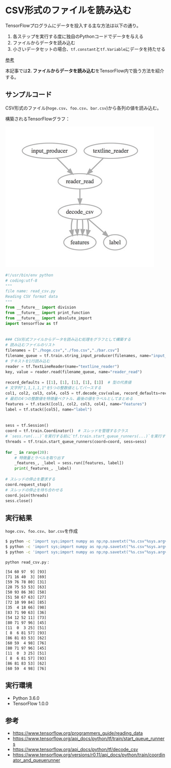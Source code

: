# CSV形式のファイルを読み込む

TensorFlowプログラムにデータを投入する主な方法は以下の通り。

1. 各ステップを実行する度に独自のPythonコードでデータを与える
1. ファイルからデータを読み込む
1. 小さいデータセットの場合、`tf.constant`と`tf.Variable`にデータを持たせる

[参考](https://www.tensorflow.org/programmers_guide/reading_data)

本記事では**2. ファイルからデータを読み込む**をTensorFlow内で扱う方法を紹介する。

## サンプルコード

CSV形式のファイル(`hoge.csv`、`foo.csv`、`bar.csv`)から各列の値を読み込む。

構築されるTensorFlowグラフ：

![](/img/graph_read_csv.jpg)

```python
#!/usr/bin/env python
# coding:utf-8
"""
file name: read_csv.py
Reading CSV format data
"""
from __future__ import division
from __future__ import print_function
from __future__ import absolute_import
import tensorflow as tf


### CSV形式ファイルからデータを読み込む処理をグラフとして構築する
# 読み込むファイルのリスト
filenames = ["./hoge.csv","./foo.csv","./bar.csv"]
filename_queue = tf.train.string_input_producer(filenames, name="input_producer")
# テキストを1行読み込む
reader = tf.TextLineReader(name="textline_reader")
key, value = reader.read(filename_queue, name="reader_read")

record_defaults = [[1], [1], [1], [1], [1]]  # 型の代表値
# 文字列"1,1,1,1,1"を5つの整数値としてパースする
col1, col2, col3, col4, col5 = tf.decode_csv(value, record_defaults=record_defaults, name="decode_csv")
# 最初の4つの整数値を特徴量ベクトル、最後の値をラベルとしてまとめる
features = tf.stack([col1, col2, col3, col4], name="features")
label = tf.stack([col5], name="label")


sess = tf.Session()
coord = tf.train.Coordinator()  # スレッドを管理するクラス
# `sess.run(...)`を実行する前に`tf.train.start_queue_runners(...)`を実行する
threads = tf.train.start_queue_runners(coord=coord, sess=sess)

for _ in range(20):
    # 特徴量とラベルを取り出す
    _features_, _label = sess.run([features, label])
    print(_features_, _label)

# スレッドの停止を要求する
coord.request_stop()
# スレッドの停止を待ち合わせる
coord.join(threads)
sess.close()
```

## 実行結果

`hoge.csv`、`foo.csv`、`bar.csv`を作成

```bash
$ python -c 'import sys;import numpy as np;np.savetxt("%s.csv"%sys.argv[1],np.random.randint(0,100,(5,5)),delimiter=",",fmt="%i")' hoge
$ python -c 'import sys;import numpy as np;np.savetxt("%s.csv"%sys.argv[1],np.random.randint(0,100,(5,5)),delimiter=",",fmt="%i")' foo
$ python -c 'import sys;import numpy as np;np.savetxt("%s.csv"%sys.argv[1],np.random.randint(0,100,(5,5)),delimiter=",",fmt="%i")' bar
```

`python read_csv.py` :

```
[54 60 97  9] [93]
[71 16 40  3] [69]
[59 76 78 80] [31]
[28 75 53 53] [63]
[50 93 86 38] [58]
[51 58 67 63] [27]
[72 10 99 84] [85]
[35  4 18 66] [98]
[83 71 90 63] [36]
[54 12 52 11] [73]
[80 71 97 96] [45]
[11  0  3 25] [51]
[ 8  6 81 57] [93]
[86 81 83 53] [62]
[60 59  4 98] [76]
[80 71 97 96] [45]
[11  0  3 25] [51]
[ 8  6 81 57] [93]
[86 81 83 53] [62]
[60 59  4 98] [76]
```

## 実行環境

* Python 3.6.0
* TensorFlow 1.0.0

## 参考

* https://www.tensorflow.org/programmers_guide/reading_data
* https://www.tensorflow.org/api_docs/python/tf/train/start_queue_runners
* https://www.tensorflow.org/api_docs/python/tf/decode_csv
* https://www.tensorflow.org/versions/r0.11/api_docs/python/train/coordinator_and_queuerunner